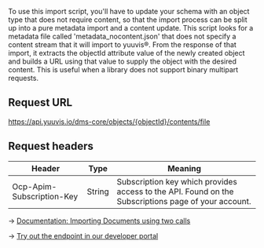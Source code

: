To use this import script, you'll have to update your schema with an object type that does not require content, so that the import process can be split up into a pure metadata import and a content update. This script looks for a metadata file called 'metadata_nocontent.json' that does not specify a content stream that it will import to yuuvis®. From the response of that import, it extracts the objectId attribute value of the newly created object and builds a URL using that value to supply the object with the desired content. This is useful when a library does not support binary multipart requests.

## Request URL

https://api.yuuvis.io/dms-core/objects/{objectId}/contents/file

## Request headers

| Header                    | Type   | Meaning                                                                                             |
|---------------------------|--------|-----------------------------------------------------------------------------------------------------|
| Ocp-Apim-Subscription-Key | String | Subscription key which provides access to the API. Found on the Subscriptions page of your account. |

&rarr; [Documentation: Importing Documents using two calls](https://github.com/yuuvis/Documentation/wiki/Import-and-store#import-using-two-post-requests-)

&rarr; [Try out the endpoint in our developer portal](https://yuuvis.io/Apis/Endpoints/dms-core-api)
